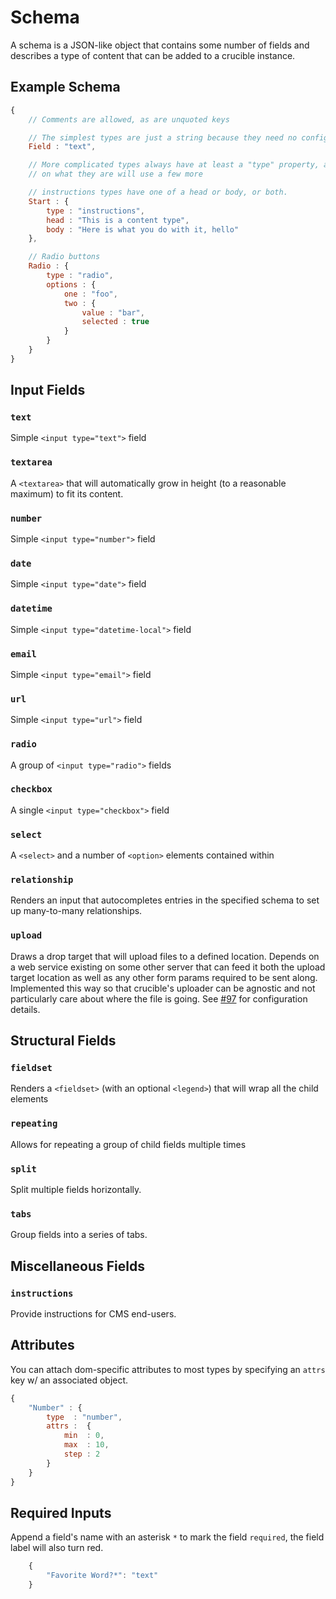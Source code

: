 # Schema

A schema is a JSON-like object that contains some number of fields and describes a type of content that can be added to a crucible instance.

## Example Schema

```js
{
    // Comments are allowed, as are unquoted keys

    // The simplest types are just a string because they need no config
    Field : "text",

    // More complicated types always have at least a "type" property, and depending
    // on what they are will use a few more

    // instructions types have one of a head or body, or both.
    Start : {
        type : "instructions",
        head : "This is a content type",
        body : "Here is what you do with it, hello"
    },

    // Radio buttons
    Radio : {
        type : "radio",
        options : {
            one : "foo",
            two : {
                value : "bar",
                selected : true
            }
        }
    }
}
```

## Input Fields

### `text`

Simple `<input type="text">` field

### `textarea`

A `<textarea>` that will automatically grow in height (to a reasonable maximum) to fit its content.

### `number`

Simple `<input type="number">` field

### `date`

Simple `<input type="date">` field

### `datetime`

Simple `<input type="datetime-local">` field

### `email`

Simple `<input type="email">` field

### `url`

Simple `<input type="url">` field

### `radio`

A group of `<input type="radio">` fields

### `checkbox`

A single `<input type="checkbox">` field

### `select`

A `<select>` and a number of `<option>` elements contained within

### `relationship`

Renders an input that autocompletes entries in the specified schema to set up many-to-many relationships.

### `upload`

Draws a drop target that will upload files to a defined location. Depends on a web service existing on some other server that can feed it both the upload target location as well as any other form params required to be sent along. Implemented this way so that crucible's uploader can be agnostic and not particularly care about where the file is going. See [#97](https://github.com/tivac/crucible/pull/97) for configuration details.

## Structural Fields

### `fieldset`

Renders a `<fieldset>` (with an optional `<legend>`) that will wrap all the child elements

### `repeating`

Allows for repeating a group of child fields multiple times

### `split`

Split multiple fields horizontally.

### `tabs`

Group fields into a series of tabs.

## Miscellaneous Fields

### `instructions`

Provide instructions for CMS end-users.

## Attributes

You can attach dom-specific attributes to most types by specifying an `attrs` key w/ an associated object.

```js
{
    "Number" : {
        type  : "number",
        attrs :  {
            min  : 0,
            max  : 10,
            step : 2
        }
    }
}
```

## Required Inputs

Append a field's name with an asterisk `*` to mark the field `required`, the field label will also turn red.

```js
    {
        "Favorite Word?*": "text"
    }
```
